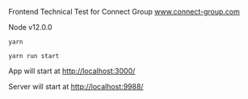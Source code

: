 Frontend Technical Test for Connect Group www.connect-group.com

Node v12.0.0

````
yarn

yarn run start
````

App will start at [http://localhost:3000/](http://localhost:3000/)

Server will start at [http://localhost:9988/](http://localhost:9988/)